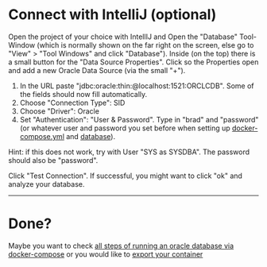 # Connect with IntelliJ (optional)

Open the project of your choice with IntellIJ and Open the "Database" Tool-Window (which is normally shown on the far right on the screen, else go to "View" > "Tool Windows" and click "Database").
Inside (on the top) there is a small button for the "Data Source Properties". Click so the Properties open and add a new Oracle Data Source (via the small "+").

1. In the URL paste "jdbc:oracle:thin:@localhost:1521:ORCLCDB". Some of the fields should now fill automatically.
2. Choose "Connection Type": SID
3. Choose "Driver": Oracle
4. Set "Authentication": "User & Password". Type in "brad" and "password" (or whatever user and password you set before when setting up [docker-compose.yml](../common/step2/runDockerContainer.md#prepare-docker-file) and [database](configureOracleDbInContainer.md#step-1-change-password)).

Hint: if this does not work, try with User "SYS as SYSDBA". The password should also be "password". 

Click "Test Connection". If successful, you might want to click "ok" and analyze your database.

---

# Done?
Maybe you want to check [all steps of running an oracle database via docker-compose](../../oracle/index.md)
or you would like to [export your container](../common/step3/exportindex.md#option-1-export-your-container-directly)